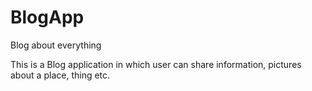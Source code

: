# BlogApp
Blog about everything

This is a Blog application in which user can share information, pictures about a place, thing etc.
